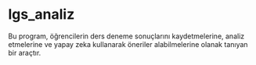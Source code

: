 # lgs_analiz
Bu program, öğrencilerin ders deneme sonuçlarını kaydetmelerine, analiz etmelerine ve yapay zeka kullanarak öneriler alabilmelerine olanak tanıyan bir araçtır.
